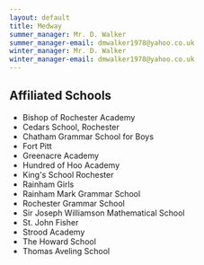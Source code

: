```yaml
---
layout: default
title: Medway
summer_manager: Mr. D. Walker
summer_manager-email: dmwalker1978@yahoo.co.uk
winter_manager: Mr. D. Walker
winter_manager-email: dmwalker1978@yahoo.co.uk
---
```


## Affiliated Schools

- Bishop of Rochester Academy
- Cedars School, Rochester
- Chatham Grammar School for Boys
- Fort Pitt
- Greenacre Academy
- Hundred of Hoo Academy
- King's School Rochester
- Rainham Girls
- Rainham Mark Grammar School
- Rochester Grammar School
- Sir Joseph Williamson Mathematical School
- St. John Fisher
- Strood Academy
- The Howard School
- Thomas Aveling School